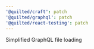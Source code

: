 ```yaml
---
'@quilted/craft': patch
'@quilted/graphql': patch
'@quilted/react-testing': patch
---
```


Simplified GraphQL file loading
